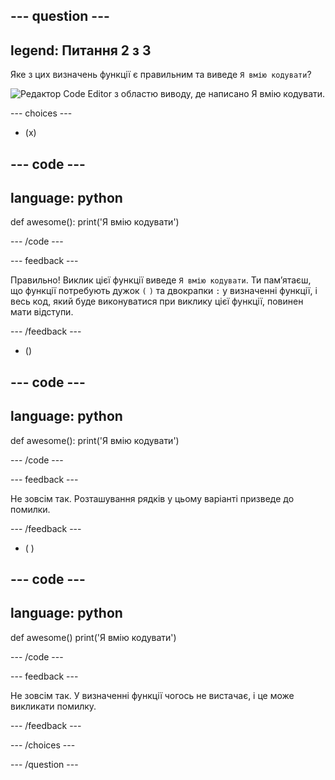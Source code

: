 
--- question ---
---
legend: Питання 2 з 3
---

Яке з цих визначень функції є правильним та виведе `Я вмію кодувати`?

![Редактор Code Editor з областю виводу, де написано <code>Я вмію кодувати</code>.](images/quiz2.png)

--- choices ---

- (x)

--- code ---
---
language: python
---

def awesome(): print('Я вмію кодувати')

--- /code ---

 --- feedback ---

Правильно! Виклик цієї функції виведе `Я вмію кодувати`. Ти памʼятаєш, що функції потребують дужок `(` `)` та двокрапки `:` у визначенні функції, і весь код, який буде виконуватися при виклику цієї функції, повинен мати відступи.

 --- /feedback ---

- ()

--- code ---
---
language: python
---

def awesome(): print('Я вмію кодувати')

--- /code ---

 --- feedback ---

 Не зовсім так. Розташування рядків у цьому варіанті призведе до помилки.

 --- /feedback ---

- ( )

--- code ---
---
language: python
---

def awesome() print('Я вмію кодувати')

--- /code ---

 --- feedback ---

Не зовсім так. У визначенні функції чогось не вистачає, і це може викликати помилку.

 --- /feedback ---

--- /choices ---

--- /question ---

